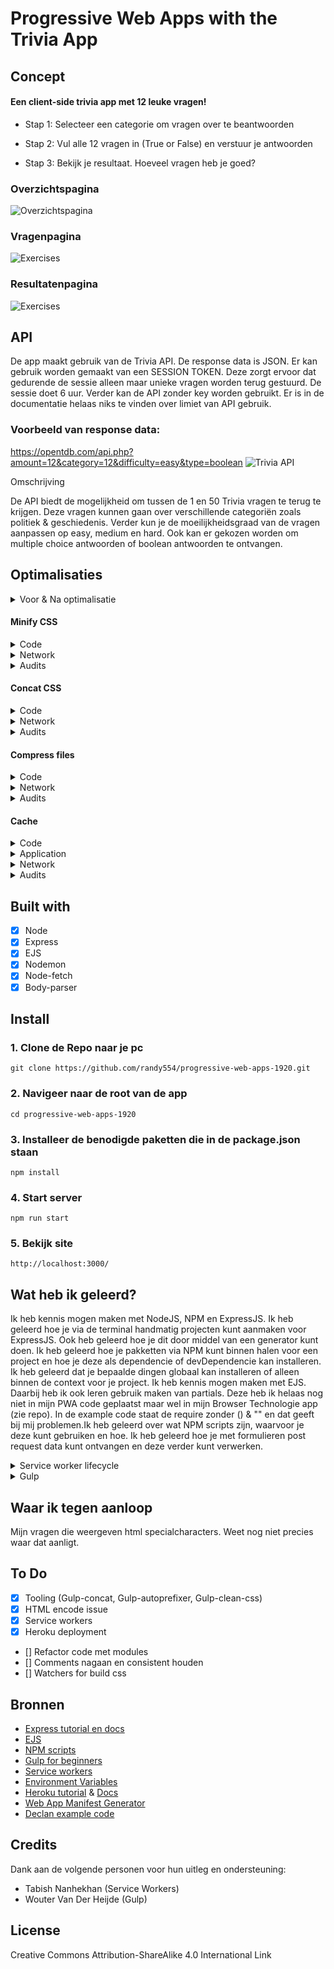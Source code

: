 # Progressive Web Apps with the Trivia App

## Concept

#### Een client-side trivia app met 12 leuke vragen!


- Stap 1: Selecteer een categorie om vragen over te beantwoorden

- Stap 2: Vul alle 12 vragen in (True or False) en verstuur je antwoorden

- Stap 3: Bekijk je resultaat. Hoeveel vragen heb je goed?

### Overzichtspagina

![Overzichtspagina](https://github.com/randy554/progressive-web-apps-1920/blob/master/docs/img/homepage-Trivia%20app.png?raw=true)

### Vragenpagina

![Exercises](https://github.com/randy554/progressive-web-apps-1920/blob/master/docs/img/questionpage-Trivia%20app.png?raw=true)  
 
### Resultatenpagina 

![Exercises](https://github.com/randy554/progressive-web-apps-1920/blob/master/docs/img/resultspage-Trivia%20app.png?raw=true)


## API 

De app maakt gebruik van de Trivia API. De response data is JSON. Er kan gebruik worden gemaakt van een SESSION TOKEN. Deze zorgt ervoor dat gedurende de sessie alleen maar unieke vragen worden terug gestuurd. De sessie doet 6 uur. Verder kan de API zonder key worden gebruikt. Er is in de documentatie helaas niks te vinden over limiet van API gebruik.

### Voorbeeld van response data:

https://opentdb.com/api.php?amount=12&category=12&difficulty=easy&type=boolean
![Trivia API](https://raw.githubusercontent.com/randy554/progressive-web-apps-1920/master/docs/img/https_opentdb_API.png)

Omschrijving

De API biedt de mogelijkheid om tussen de 1 en 50 Trivia vragen te terug te krijgen. Deze vragen kunnen gaan over verschillende categoriën zoals politiek & geschiedenis. Verder kun je de moeilijkheidsgraad van de vragen aanpassen op easy, medium en hard. Ook kan er gekozen worden om multiple choice antwoorden of boolean antwoorden te ontvangen.

## Optimalisaties


<details>

<summary>Voor & Na optimalisatie</summary>
Dit is het resultaat voor & na het toepassen van caching, css minifyen, css concat en Gzip compression:

### Voor

![Voor](https://github.com/randy554/progressive-web-apps-1920/blob/master/docs/img/test/zonder_cache_hele_site_network.png?raw=true)

### Na

![Na](https://github.com/randy554/progressive-web-apps-1920/blob/master/docs/img/test/met_cache_hele_site_network.png?raw=true)

</details>

#### Minify CSS

<details>

<summary>Code</summary>

```js
const gulp = require('gulp');
const cleanCSS = require('gulp-clean-css');

.pipe(cleanCSS());
```

</details>

<details>

<summary>Network</summary>

![Zonder minify network](https://github.com/randy554/progressive-web-apps-1920/blob/master/docs/img/test/zonder_minify_network.png)

</details>

<details>

<summary>Audits</summary>
Zonder minify

![Zonder minify](https://github.com/randy554/progressive-web-apps-1920/blob/master/docs/img/test/audit.png)

</details>

#### Concat CSS

<details>

<summary>Code</summary>

```js
const gulp = require('gulp');
const concat = require('gulp-concat');

return gulp.src([
    "./src/css/main.css",
    "./src/css/question.css"
])
    .pipe(concat("index.css")) // samenvoegen bestanden en bestandsnaam opgeven
    .pipe(gulp.dest("./public/css"));
```

</details>

<details>

<summary>Network</summary>

![zonder concat](https://github.com/randy554/progressive-web-apps-1920/blob/master/docs/img/test/zonder_concat_indexccs_verwijderd.png?raw=true)

</details>

<details>

<summary>Audits</summary>

Zonder concat

![zonder concat](https://github.com/randy554/progressive-web-apps-1920/blob/master/docs/img/test/audit_zonder_concat_met_cache_met_compression.png?raw=true)

</details>

#### Compress files

<details>

<summary>Code</summary>

```js
const compression   = require('compression');
app.use(compression());
```

</details>

<details>

<summary>Network</summary>

![zonder compression network](https://github.com/randy554/progressive-web-apps-1920/blob/master/docs/img/test/zonder_compression_network_met_sw.png?raw=true)

</details>

<details>

<summary>Audits</summary>

Zonder compression

![zonder compression](https://github.com/randy554/progressive-web-apps-1920/blob/master/docs/img/test/audit_zonder_compression.png?raw=true)

</details>

#### Cache

<details>

<summary>Code</summary>

De service worker wordt geregistreerd.

```js
if ('serviceWorker' in navigator){
    navigator.serviceWorker.register('/sw.js')
        .then((reg) => console.log('Service worker registered', reg))
        .catch((err) => console.log('Service worker not registered', err));
}
```
Bij de install event plaatsen we de bestanden die gecached moeten worden.

```js
// Install Service    Worker
self.addEventListener('install', evt => {
    console.log('Service worker has been installed');

    evt.waitUntil(
        caches.open(static_cache_name).then(cache => {
            console.log('Caching shell assets');
            return cache.addAll(assets).then(() => self.skipWaiting());
        })
            .catch(err => {
                console.error(err);
            })
    );
});
```
De fetch event

```js
// Install Service    Worker
self.addEventListener('fetch', evt => {

    console.log('Fetch event', evt.request.url);

    evt.respondWith(caches.match(evt.request)
        .then(cachedResponse => {

            if (cachedResponse) {
                return cachedResponse;
            }

            return fetch(evt.request)
                .catch( err => {
                    return caches.open(static_cache_name)
                        .then(cache => cache.match('/offline'))
                })

        })
    );
});
```

</details>

<details>

<summary>Application</summary>

Dit zijn de bestanden die gecached worden: home page, offline page & index.css

![Bestanden in cache](https://github.com/randy554/progressive-web-apps-1920/blob/master/docs/img/test/cache_bestand.png?raw=true)

</details>

<details>

<summary>Network</summary>

![zonder cache](https://github.com/randy554/progressive-web-apps-1920/blob/master/docs/img/test/network_zonder_cache.png?raw=true)

</details>

<details>

<summary>Audits</summary>

![Audit met cache](https://github.com/randy554/progressive-web-apps-1920/blob/master/docs/img/test/audit.png)

</details>


## Built with

- [x] Node 
- [x] Express
- [x] EJS
- [x] Nodemon
- [x] Node-fetch
- [x] Body-parser

## Install

### 1. Clone de Repo naar je pc

    git clone https://github.com/randy554/progressive-web-apps-1920.git
    
### 2. Navigeer naar de root van de app

    cd progressive-web-apps-1920

### 3. Installeer de benodigde paketten die in de package.json staan

    npm install

### 4. Start server

    npm run start

### 5. Bekijk site

    http://localhost:3000/

## Wat heb ik geleerd?

Ik heb kennis mogen maken met NodeJS, NPM en ExpressJS. Ik heb geleerd hoe je via de terminal handmatig projecten kunt aanmaken voor
ExpressJS. Ook heb geleerd hoe je dit door middel van een generator kunt doen. Ik heb geleerd hoe je pakketten via NPM kunt binnen halen 
voor een project en hoe je deze als dependencie of devDependencie kan installeren. Ik heb geleerd dat je bepaalde dingen globaal kan 
installeren of alleen binnen de context voor je project. Ik heb kennis mogen maken met EJS. Daarbij heb ik ook leren gebruik maken van
partials. Deze heb ik helaas nog niet in mijn PWA code geplaatst maar wel in mijn Browser Technologie app (zie repo). In de example code
staat de require zonder () & "" en dat geeft bij mij problemen.Ik heb geleerd over wat NPM scripts zijn, waarvoor je deze kunt gebruiken 
en hoe. Ik heb geleerd hoe je met formulieren post request data kunt ontvangen
en deze verder kunt verwerken.

<details>
 
 <summary>Service worker lifecycle</summary>
 
 ![service worker lifecycle](https://github.com/randy554/progressive-web-apps-1920/blob/master/docs/img/sw_schets.jpg?raw=true)
 
 </details>
 
 <details>
 
 <summary>Gulp</summary>
 
# CSS Minifyen | Samenvoegen | Cross browser compatible


Door middel van Gulp wil ik mijn CSS bestanden kleiner maken en samenvoegen. Ook wil ik met 
behulp van Gulp mijn CSS code meer browser compatible maken. Dit ga ik doen door middel van 
Gulp pakketten.

### Wat is Gulp?

Gulp is een tool waarmee je veel voorkomende/ vervelende taken kan automatiseren zoals je browser
refreshen bij het opslaan van een bestand. 


Hoe krijg je Gulp?

Voor dat we Gulp kunnen installeren hebben we een package.json file nodig
Deze kun je aanmaken door via de terminal in je project root command: npm init uit te voeren.

Gulp kun je installeren via npm op twee manieren:

Npm install gulp  -g (als je hem globaal wilt installeren)
Npm install gulp —save-dev (door dit toetevoegen komt hij in package.json onder devDependenicies )

Wat leuk is aan Gulp is dat je naast eigen opdrachten (Tasks) die je kunt schrijven, gebruik kunt maken van
plugins van andere. Hierdoor bespaar je weer tijd bij het automatiseren van je build proces. Ik ga gebruik maken
van de volgende plugins:

- Gulp-concat (voegt bestanden meerdere bestanden tot 1)
- Gulp-autoprefixer (zorgt ervoor dat je css meer cross browser compatible wordt bijv. -webkit)
- Gulp-clean-css (verkleint css bestanden)


Plugins installeren

Je kunt de plugins installeren door deze in je package.json file onder de devDependencies object te benoemen:

"devDependencies": {
  "gulp": "^4.0.2",
  "gulp-autoprefixer": "^7.0.1",
  "gulp-clean-css": "^4.2.0",
  "gulp-concat": "^2.6.1"
}

Npm install
 
 </details>
 
## Waar ik tegen aanloop

Mijn vragen die weergeven html specialcharacters. Weet nog niet precies waar dat aanligt.

## To Do

- [x] Tooling (Gulp-concat, Gulp-autoprefixer, Gulp-clean-css)
- [x] HTML encode issue
- [x] Service workers
- [x] Heroku deployment
- [] Refactor code met modules
- [] Comments nagaan en consistent houden
- [] Watchers for build css


## Bronnen

- [Express tutorial en docs](https://expressjs.com/en/starter/installing.html)
- [EJS](https://ejs.co/#install)
- [NPM scripts](https://www.freecodecamp.org/news/introduction-to-npm-scripts-1dbb2ae01633/)
- [Gulp for beginners](https://css-tricks.com/gulp-for-beginners/)
- [Service workers](https://www.youtube.com/watch?v=4XT23X0Fjfk&list=PL4cUxeGkcC9gTxqJBcDmoi5Q2pzDusSL7&index=1)
- [Environment Variables](https://www.youtube.com/watch?v=17UVejOw3zA)
- [Heroku tutorial](https://www.youtube.com/watch?v=Rz886HkV1j4&t=2s,) & [Docs](https://devcenter.heroku.com/articles/git)
- [Web App Manifest Generator](https://app-manifest.firebaseapp.com/)
- [Declan example code](https://github.com/decrek/progressive-web-apps-1920)

## Credits

Dank aan de volgende personen voor hun uitleg en ondersteuning:
- Tabish Nanhekhan (Service Workers)
- Wouter Van Der Heijde (Gulp)


## License

Creative Commons Attribution-ShareAlike 4.0 International Link 
